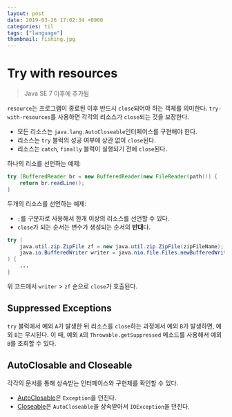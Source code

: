 ```yaml
---
layout: post
date: 2019-03-26 17:02:34 +0900
categories: til
tags: ["language"]
thumbnail: fishing.jpg
---
```


# Try with resources

> Java SE 7 이후에 추가됨

`resource`는 프로그램이 종료된 이후 반드시 `close`되어야 하는 객체를 의미한다. `try-with-resources`를 사용하면 각각의 리소스가 `close`되는 것을 보장한다.

- 모든 리소스는 `java.lang.AutoCloseable`인터페이스를 구현해야 한다.
- 리소스는 `try` 블럭의 성공 여부에 상관 없이 `close`된다.
- 리소스는 `catch`, `finally` 블럭이 실행되기 전에 `close`된다.

하나의 리소를 선언하는 예제:

```java
try (BufferedReader br = new BufferedReader(new FileReader(path))) {
    return br.readLine();
}
```

두개의 리소스를 선언하는 예제:

- `;`를 구분자로 사용해서 한개 이상의 리소스를 선언할 수 있다.
- `close`가 되는 순서는 변수가 생성되는 순서의 **반대**다.

```java
try (
    java.util.zip.ZipFile zf = new java.util.zip.ZipFile(zipFileName);
    java.io.BufferedWriter writer = java.nio.file.Files.newBufferedWriter(outputFilePath, charset)
) {
    ...
}
```

위 코드에서 `writer` > `zf` 순으로 `close`가 호출된다.

## Suppressed Exceptions

`try` 블럭에서 예외 `A`가 발생한 뒤 리소스를 `close`하는 과정에서 예외 `B`가 발생하면, 예외 `B`는 무시된다. 이 때, 예외 `A`의 `Throwable.getSuppressed` 메소드를 사용해서 예외 `B`를 조회할 수 있다.

## AutoClosable and Closeable

각각의 문서를 통해 상속받는 인터페이스와 구현체를 확인할 수 있다.

- [AutoClosable](https://docs.oracle.com/javase/8/docs/api/java/lang/AutoCloseable.html)은 `Exception`을 던진다.
- [Closeable](https://docs.oracle.com/javase/8/docs/api/java/io/Closeable.html)은 `AutoCloseable`을 상속받아서 `IOException`을 던진다.
